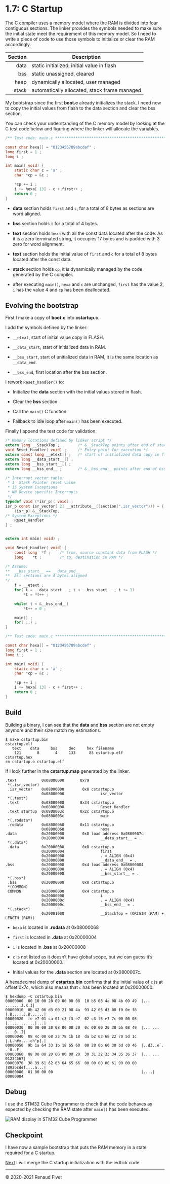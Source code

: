 # 1.7: C Startup

The C compiler uses a memory model where the RAM is divided into four
contiguous sections. The linker provides the symbols needed to make sure
the initial state meet the requirement of this memory model. So I need
to write a piece of code to use those symbols to initialize or clear the
RAM accordingly.

| Section | Description                                  |
|--------:|----------------------------------------------|
| data    | static initialized, initial value in flash   |
| bss     | static unassigned, cleared                   |
| heap    | dynamically allocated, user managed          |
| stack   | automatically allocated, stack frame managed |

My bootstrap since the first **boot.c** already initializes the stack. I
need now to copy the initial values from flash to the data section and
clear the bss section.

You can check your understanding of the C memory model by looking at the
C test code below and figuring where the linker will allocate the
variables.

```c
/** Test code: main.c *********************************************************/

const char hexa[] = "0123456789abcdef" ;
long first = 1 ;
long i ;

int main( void) {
    static char c = 'a' ;
    char *cp = &c ;

    *cp += i ;
    i += hexa[ 13] - c + first++ ;
    return 0 ;
}
```

- **data** section holds `first` and `c`, for a total of 8 bytes as
sections are word aligned.

- **bss** section holds `i` for a total of 4 bytes.

- **text** section holds `hexa` with all the const data located after
the code. As it is a zero terminated string, it occupies 17 bytes and is
padded with 3 zero for word alignment.

- **text** section holds the initial value of `first` and `c` for a
total of 8 bytes located after the const data.

- **stack** section holds `cp`, it is dynamically managed by the code
generated by the C compiler.

- after executing `main()`, `hexa` and `c` are unchanged, `first` has the
value 2, `i` has the value 4 and `cp` has been deallocated.

## Evolving the bootstrap

First I make a copy of **boot.c** into **cstartup.c**.

I add the symbols defined by the linker:

- `__etext`, start of initial value copy in FLASH.

- `__data_start`, start of initialized data in RAM.

- `__bss_start`, start of unitialized data in RAM, it is the same
location as `__data_end`.

- `__bss_end`, first location after the bss section.

I rework `Reset_handler()` to:

- Initialize the **data** section with the initial values stored in flash.

- Clear the **bss** section

- Call the `main()` C function.

- Fallback to idle loop after `main()` has been executed.

Finally I append the test code for validation.

```c
/* Memory locations defined by linker script */
extern long __StackTop ;        /* &__StackTop points after end of stack */
void Reset_Handler( void) ;     /* Entry point for execution */
extern const long __etext[] ;   /* start of initialized data copy in flash */
extern long __data_start__[] ;
extern long __bss_start__[] ;
extern long __bss_end__ ;       /* &__bss_end__ points after end of bss */

/* Interrupt vector table:
 * 1  Stack Pointer reset value
 * 15 System Exceptions
 * NN Device specific Interrupts
 */
typedef void (*isr_p)( void) ;
isr_p const isr_vector[ 2] __attribute__((section(".isr_vector"))) = {
    (isr_p) &__StackTop,
/* System Exceptions */
    Reset_Handler
} ;


extern int main( void) ;

void Reset_Handler( void) {
    const long  *f ;    /* from, source constant data from FLASH */
    long    *t ;        /* to, destination in RAM */

/* Assume:
**  __bss_start__ == __data_end__
**  All sections are 4 bytes aligned
*/
    f = __etext ;
    for( t = __data_start__ ; t < __bss_start__ ; t += 1)
        *t = *f++ ;

    while( t < &__bss_end__)
        *t++ = 0 ;

    main() ;
    for( ;;) ;
}

/** Test code: main.c *********************************************************/

const char hexa[] = "0123456789abcdef" ;
long first = 1 ;
long i ;

int main( void) {
    static char c = 'a' ;
    char *cp = &c ;

    *cp += i ;
    i += hexa[ 13] - c + first++ ;
    return 0 ;
}
```

## Build

Building a binary, I can see that the **data** and **bss** section are
not empty anymore and their size match my estimations.

```
$ make cstartup.bin
cstartup.elf
   text    data     bss     dec     hex filename
    121       8       4     133      85 cstartup.elf
cstartup.hex
rm cstartup.o cstartup.elf
```

If I look further in the **cstartup.map** generated by the linker.

```
.text           0x08000000       0x79
 *(.isr_vector)
 .isr_vector    0x08000000        0x8 cstartup.o
                0x08000000                isr_vector
 *(.text*)
 .text          0x08000008       0x34 cstartup.o
                0x08000008                Reset_Handler
 .text.startup  0x0800003c       0x2c cstartup.o
                0x0800003c                main
 *(.rodata*)
 .rodata        0x08000068       0x11 cstartup.o
                0x08000068                hexa
.data           0x20000000        0x8 load address 0x0800007c
                0x20000000                __data_start__ = .
 *(.data*)
 .data          0x20000000        0x8 cstartup.o
                0x20000004                first
                0x20000008                . = ALIGN (0x4)
                0x20000008                __data_end__ = .
.bss            0x20000008        0x4 load address 0x08000084
                0x20000008                . = ALIGN (0x4)
                0x20000008                __bss_start__ = .
 *(.bss*)
 .bss           0x20000008        0x0 cstartup.o
 *(COMMON)
 COMMON         0x20000008        0x4 cstartup.o
                0x20000008                i
                0x2000000c                . = ALIGN (0x4)
                0x2000000c                __bss_end__ = .
 *(.stack*)
                0x20001000                __StackTop = (ORIGIN (RAM) + LENGTH (RAM))
```

- `hexa` is located in **.rodata** at 0x08000068

- `first` is located in **.data** at 0x20000004

- `i` is located in **.bss** at 0x20000008

- `c` is not listed as it doesn’t have global scope, but we can guess
it’s located at 0x20000000.

- Initial values for the **.data** section are located at 0x0800007c.

A hexadecimal dump of **cstartup.bin** confirms that the initial value
of `c` is at offset 0x7c, which also means that `c` has been located at
0x20000000.

```
$ hexdump -C cstartup.bin
00000000  00 10 00 20 09 00 00 08  10 b5 08 4a 08 4b 09 49  |... .......J.K.I|
00000010  8b 42 06 d3 00 21 08 4a  93 42 05 d3 00 f0 0e f8  |.B...!.J.B......|
00000020  fe e7 01 ca 01 c3 f3 e7  02 c3 f5 e7 7c 00 00 08  |............|...|
00000030  00 00 00 20 08 00 00 20  0c 00 00 20 30 b5 08 49  |... ... ... 0..I|
00000040  08 4c 08 68 23 78 1b 18  da b2 63 68 22 70 5d 1c  |.L.h#x....ch"p].|
00000050  9b 1a 64 33 1b 18 65 60  00 20 0b 60 30 bd c0 46  |..d3..e`. .`0..F|
00000060  08 00 00 20 00 00 00 20  30 31 32 33 34 35 36 37  |... ... 01234567|
00000070  38 39 61 62 63 64 65 66  00 00 00 00 61 00 00 00  |89abcdef....a...|
00000080  01 00 00 00                                       |....|
00000084
```

## Debug

I use the STM32 Cube Programmer to check that the code behaves as
expected by checking the RAM state after `main()` has been executed.

![RAM display in STM32 Cube Programmer](https://warehouse.motd.org/wp-content/uploads/2021/06/Screenshot-2021-06-07-114546-1024x723.png)

## Checkpoint

I have now a sample bootstrap that puts the RAM memory in a state
required for a C startup.

[Next](18_3stages) I will merge the C startup initialization with the
ledtick code.

___
© 2020-2021 Renaud Fivet
